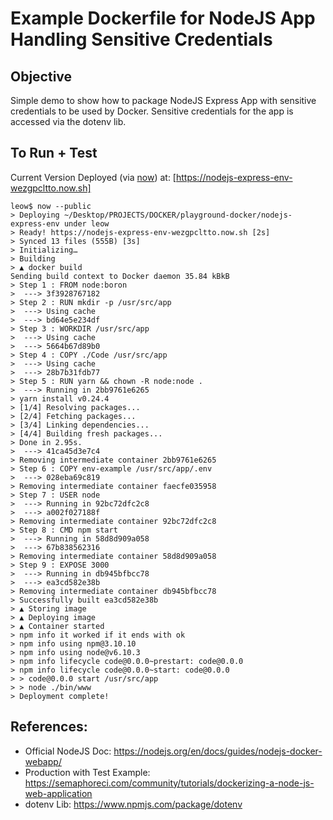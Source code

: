 # Example Dockerfile for NodeJS App Handling Sensitive Credentials

## Objective

Simple demo to show how to package NodeJS Express App with sensitive credentials to be used by Docker.  Sensitive credentials for the app is accessed via the dotenv lib.

## To Run + Test
Current Version Deployed (via [now](https://zeit.co/now)) at: 
[https://nodejs-express-env-wezgpcltto.now.sh]

```
leow$ now --public
> Deploying ~/Desktop/PROJECTS/DOCKER/playground-docker/nodejs-express-env under leow
> Ready! https://nodejs-express-env-wezgpcltto.now.sh [2s]
> Synced 13 files (555B) [3s] 
> Initializing…
> Building
> ▲ docker build
Sending build context to Docker daemon 35.84 kBkB
> Step 1 : FROM node:boron
>  ---> 3f3928767182
> Step 2 : RUN mkdir -p /usr/src/app
>  ---> Using cache
>  ---> bd64e5e234df
> Step 3 : WORKDIR /usr/src/app
>  ---> Using cache
>  ---> 5664b67d89b0
> Step 4 : COPY ./Code /usr/src/app
>  ---> Using cache
>  ---> 28b7b31fdb77
> Step 5 : RUN yarn && chown -R node:node .
>  ---> Running in 2bb9761e6265
> yarn install v0.24.4
> [1/4] Resolving packages...
> [2/4] Fetching packages...
> [3/4] Linking dependencies...
> [4/4] Building fresh packages...
> Done in 2.95s.
>  ---> 41ca45d3e7c4
> Removing intermediate container 2bb9761e6265
> Step 6 : COPY env-example /usr/src/app/.env
>  ---> 028eba69c819
> Removing intermediate container faecfe035958
> Step 7 : USER node
>  ---> Running in 92bc72dfc2c8
>  ---> a002f027188f
> Removing intermediate container 92bc72dfc2c8
> Step 8 : CMD npm start
>  ---> Running in 58d8d909a058
>  ---> 67b838562316
> Removing intermediate container 58d8d909a058
> Step 9 : EXPOSE 3000
>  ---> Running in db945bfbcc78
>  ---> ea3cd582e38b
> Removing intermediate container db945bfbcc78
> Successfully built ea3cd582e38b
> ▲ Storing image
> ▲ Deploying image
> ▲ Container started
> npm info it worked if it ends with ok
> npm info using npm@3.10.10
> npm info using node@v6.10.3
> npm info lifecycle code@0.0.0~prestart: code@0.0.0
> npm info lifecycle code@0.0.0~start: code@0.0.0
> > code@0.0.0 start /usr/src/app
> > node ./bin/www
> Deployment complete!
```

## References:
- Official NodeJS Doc: https://nodejs.org/en/docs/guides/nodejs-docker-webapp/
- Production with Test Example: https://semaphoreci.com/community/tutorials/dockerizing-a-node-js-web-application
- dotenv Lib: https://www.npmjs.com/package/dotenv

